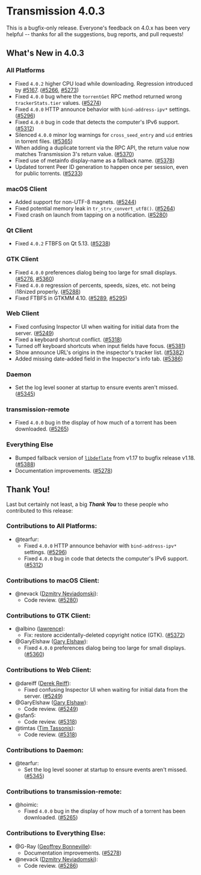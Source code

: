# Transmission 4.0.3

This is a bugfix-only release. Everyone's feedback on 4.0.x has been very helpful -- thanks for all the suggestions, bug reports, and pull requests!


## What's New in 4.0.3

### All Platforms

* Fixed `4.0.2` higher CPU load while downloading. Regression introduced by [#5167](https://github.com/transmission/transmission/pull/5167). ([#5266](https://github.com/transmission/transmission/pull/5266), [#5273](https://github.com/transmission/transmission/pull/5273))
* Fixed `4.0.0` bug where the `torrentGet` RPC method returned wrong `trackerStats.tier` values. ([#5274](https://github.com/transmission/transmission/pull/5274))
* Fixed `4.0.0` HTTP announce behavior with `bind-address-ipv*` settings. ([#5296](https://github.com/transmission/transmission/pull/5296))
* Fixed `4.0.0` bug in code that detects the computer's IPv6 support. ([#5312](https://github.com/transmission/transmission/pull/5312))
* Silenced `4.0.0` minor log warnings for `cross_seed_entry` and `uid` entries in torrent files. ([#5365](https://github.com/transmission/transmission/pull/5365))
* When adding a duplicate torrent via the RPC API, the return value now matches Transmission 3's return value. ([#5370](https://github.com/transmission/transmission/pull/5370))
* Fixed use of metainfo display-name as a fallback name. ([#5378](https://github.com/transmission/transmission/pull/5378))
* Updated torrent Peer ID generation to happen once per session, even for public torrents. ([#5233](https://github.com/transmission/transmission/pull/5233))

### macOS Client

* Added support for non-UTF-8 magnets. ([#5244](https://github.com/transmission/transmission/pull/5244))
* Fixed potential memory leak in `tr_strv_convert_utf8()`. ([#5264](https://github.com/transmission/transmission/pull/5264))
* Fixed crash on launch from tapping on a notification. ([#5280](https://github.com/transmission/transmission/pull/5280))

### Qt Client

* Fixed `4.0.2` FTBFS on Qt 5.13. ([#5238](https://github.com/transmission/transmission/pull/5238))

### GTK Client

* Fixed `4.0.0` preferences dialog being too large for small displays. ([#5276](https://github.com/transmission/transmission/pull/5276), [#5360](https://github.com/transmission/transmission/pull/5360))
* Fixed `4.0.0` regression of percents, speeds, sizes, etc. not being i18nized properly. ([#5288](https://github.com/transmission/transmission/pull/5288))
* Fixed FTBFS in GTKMM 4.10. ([#5289](https://github.com/transmission/transmission/pull/5289), [#5295](https://github.com/transmission/transmission/pull/5295))

### Web Client

* Fixed confusing Inspector UI when waiting for initial data from the server. ([#5249](https://github.com/transmission/transmission/pull/5249))
* Fixed a keyboard shortcut conflict. ([#5318](https://github.com/transmission/transmission/pull/5318))
* Turned off keyboard shortcuts when input fields have focus. ([#5381](https://github.com/transmission/transmission/pull/5381))
* Show announce URL's origins in the inspector's tracker list. ([#5382](https://github.com/transmission/transmission/pull/5382))
* Added missing date-added field in the Inspector's info tab. ([#5386](https://github.com/transmission/transmission/pull/5386))

### Daemon

* Set the log level sooner at startup to ensure events aren't missed. ([#5345](https://github.com/transmission/transmission/pull/5345))

### transmission-remote

* Fixed `4.0.0` bug in the display of how much of a torrent has been downloaded. ([#5265](https://github.com/transmission/transmission/pull/5265))

### Everything Else

* Bumped fallback version of [`libdeflate`](https://github.com/ebiggers/libdeflate) from v1.17 to bugfix release v1.18. ([#5388](https://github.com/transmission/transmission/pull/5388))
* Documentation improvements. ([#5278](https://github.com/transmission/transmission/pull/5278))

## Thank You!

Last but certainly not least, a big ***Thank You*** to these people who contributed to this release:

### Contributions to All Platforms:

* @tearfur:
  * Fixed `4.0.0` HTTP announce behavior with `bind-address-ipv*` settings. ([#5296](https://github.com/transmission/transmission/pull/5296))
  * Fixed `4.0.0` bug in code that detects the computer's IPv6 support. ([#5312](https://github.com/transmission/transmission/pull/5312))

### Contributions to macOS Client:

* @nevack ([Dzmitry Neviadomski](https://github.com/nevack)):
  * Code review. ([#5280](https://github.com/transmission/transmission/pull/5280))

### Contributions to GTK Client:

* @albino ([lawrence](https://github.com/albino)):
  * Fix: restore accidentally-deleted copyright notice (GTK). ([#5372](https://github.com/transmission/transmission/pull/5372))
* @GaryElshaw ([Gary Elshaw](https://github.com/GaryElshaw)):
  * Fixed `4.0.0` preferences dialog being too large for small displays. ([#5360](https://github.com/transmission/transmission/pull/5360))

### Contributions to Web Client:

* @dareiff ([Derek Reiff](https://github.com/dareiff)):
  * Fixed confusing Inspector UI when waiting for initial data from the server. ([#5249](https://github.com/transmission/transmission/pull/5249))
* @GaryElshaw ([Gary Elshaw](https://github.com/GaryElshaw)):
  * Code review. ([#5249](https://github.com/transmission/transmission/pull/5249))
* @sfan5:
  * Code review. ([#5318](https://github.com/transmission/transmission/pull/5318))
* @timtas ([Tim Tassonis](https://github.com/timtas)):
  * Code review. ([#5318](https://github.com/transmission/transmission/pull/5318))

### Contributions to Daemon:

* @tearfur:
  * Set the log level sooner at startup to ensure events aren't missed. ([#5345](https://github.com/transmission/transmission/pull/5345))

### Contributions to transmission-remote:

* @hoimic:
  * Fixed `4.0.0` bug in the display of how much of a torrent has been downloaded. ([#5265](https://github.com/transmission/transmission/pull/5265))

### Contributions to Everything Else:

* @G-Ray ([Geoffrey Bonneville](https://github.com/G-Ray)):
  * Documentation improvements. ([#5278](https://github.com/transmission/transmission/pull/5278))
* @nevack ([Dzmitry Neviadomski](https://github.com/nevack)):
  * Code review. ([#5286](https://github.com/transmission/transmission/pull/5286))

